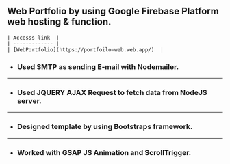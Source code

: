 ## **Web Portfolio by using Google Firebase Platform web hosting & function.**
```
| Accesss link  |
| ------------- |
| [WebPortfolio](https://portfoilo-web.web.app/)  |
```


- ### Used SMTP as sending E-mail with Nodemailer.
----
- ### Used JQUERY AJAX Request to fetch data from NodeJS server.
----
- ### Designed template by using Bootstraps framework.
----
- ### Worked with GSAP JS Animation and ScrollTrigger.
